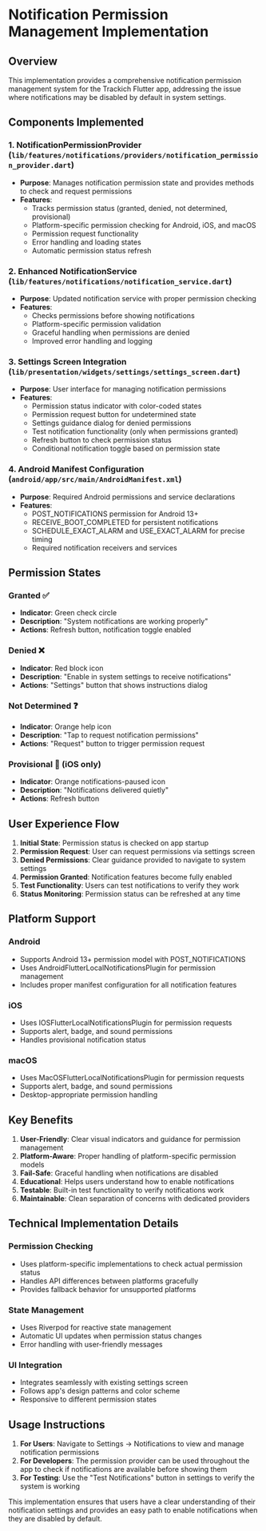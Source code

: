 # Notification Permission Management Implementation

## Overview
This implementation provides a comprehensive notification permission management system for the Trackich Flutter app, addressing the issue where notifications may be disabled by default in system settings.

## Components Implemented

### 1. NotificationPermissionProvider (`lib/features/notifications/providers/notification_permission_provider.dart`)
- **Purpose**: Manages notification permission state and provides methods to check and request permissions
- **Features**:
  - Tracks permission status (granted, denied, not determined, provisional)
  - Platform-specific permission checking for Android, iOS, and macOS
  - Permission request functionality
  - Error handling and loading states
  - Automatic permission status refresh

### 2. Enhanced NotificationService (`lib/features/notifications/notification_service.dart`)
- **Purpose**: Updated notification service with proper permission checking
- **Features**:
  - Checks permissions before showing notifications
  - Platform-specific permission validation
  - Graceful handling when permissions are denied
  - Improved error handling and logging

### 3. Settings Screen Integration (`lib/presentation/widgets/settings/settings_screen.dart`)
- **Purpose**: User interface for managing notification permissions
- **Features**:
  - Permission status indicator with color-coded states
  - Permission request button for undetermined state
  - Settings guidance dialog for denied permissions
  - Test notification functionality (only when permissions granted)
  - Refresh button to check permission status
  - Conditional notification toggle based on permission state

### 4. Android Manifest Configuration (`android/app/src/main/AndroidManifest.xml`)
- **Purpose**: Required Android permissions and service declarations
- **Features**:
  - POST_NOTIFICATIONS permission for Android 13+
  - RECEIVE_BOOT_COMPLETED for persistent notifications
  - SCHEDULE_EXACT_ALARM and USE_EXACT_ALARM for precise timing
  - Required notification receivers and services

## Permission States

### Granted ✅
- **Indicator**: Green check circle
- **Description**: "System notifications are working properly"
- **Actions**: Refresh button, notification toggle enabled

### Denied ❌
- **Indicator**: Red block icon
- **Description**: "Enable in system settings to receive notifications"
- **Actions**: "Settings" button that shows instructions dialog

### Not Determined ❓
- **Indicator**: Orange help icon
- **Description**: "Tap to request notification permissions"
- **Actions**: "Request" button to trigger permission request

### Provisional 🔕 (iOS only)
- **Indicator**: Orange notifications-paused icon
- **Description**: "Notifications delivered quietly"
- **Actions**: Refresh button

## User Experience Flow

1. **Initial State**: Permission status is checked on app startup
2. **Permission Request**: User can request permissions via settings screen
3. **Denied Permissions**: Clear guidance provided to navigate to system settings
4. **Permission Granted**: Notification features become fully enabled
5. **Test Functionality**: Users can test notifications to verify they work
6. **Status Monitoring**: Permission status can be refreshed at any time

## Platform Support

### Android
- Supports Android 13+ permission model with POST_NOTIFICATIONS
- Uses AndroidFlutterLocalNotificationsPlugin for permission management
- Includes proper manifest configuration for all notification features

### iOS
- Uses IOSFlutterLocalNotificationsPlugin for permission requests
- Supports alert, badge, and sound permissions
- Handles provisional notification status

### macOS
- Uses MacOSFlutterLocalNotificationsPlugin for permission requests
- Supports alert, badge, and sound permissions
- Desktop-appropriate permission handling

## Key Benefits

1. **User-Friendly**: Clear visual indicators and guidance for permission management
2. **Platform-Aware**: Proper handling of platform-specific permission models
3. **Fail-Safe**: Graceful handling when notifications are disabled
4. **Educational**: Helps users understand how to enable notifications
5. **Testable**: Built-in test functionality to verify notifications work
6. **Maintainable**: Clean separation of concerns with dedicated providers

## Technical Implementation Details

### Permission Checking
- Uses platform-specific implementations to check actual permission status
- Handles API differences between platforms gracefully
- Provides fallback behavior for unsupported platforms

### State Management
- Uses Riverpod for reactive state management
- Automatic UI updates when permission status changes
- Error handling with user-friendly messages

### UI Integration
- Integrates seamlessly with existing settings screen
- Follows app's design patterns and color scheme
- Responsive to different permission states

## Usage Instructions

1. **For Users**: Navigate to Settings → Notifications to view and manage notification permissions
2. **For Developers**: The permission provider can be used throughout the app to check if notifications are available before showing them
3. **For Testing**: Use the "Test Notifications" button in settings to verify the system is working

This implementation ensures that users have a clear understanding of their notification settings and provides an easy path to enable notifications when they are disabled by default.